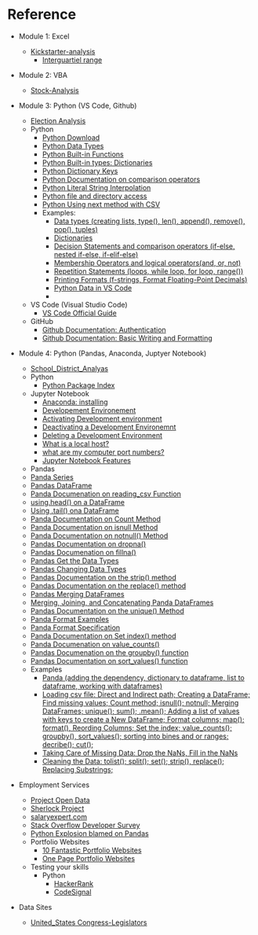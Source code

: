 # Reference

- Module 1:  Excel
  - [Kickstarter-analysis](https://github.com/stephenanayashilliard/Kickstarter-analysis)
    - [Interguartiel range](https://www.thoughtco.com/what-is-the-interquartile-range-rule-3126244)

- Module 2:  VBA
  - [Stock-Analysis](https://github.com/stephenanayashilliard/Stock-Analysis)

- Module 3:  Python (VS Code, Github)
  - [Election Analysis](https://github.com/stephenanayashilliard/Election_Analysis)
  - Python
    - [Python Download](https://www.python.org/downloads/)
    - [Python Data Types](https://docs.python.org/3.6/library/stdtypes.html#numeric-types-int-float-complex)
    - [Python Built-in Functions](https://docs.python.org/3.6/library/functions.html)
    - [Python Built-in types: Dictionaries](https://docs.python.org/3.6/library/stdtypes.html#dictionary-view-objects)
    - [Python Dictionary Keys](https://docs.python.org/3.6/faq/design.html#why-must-dictionary-keys-be-immutable)
    - [Python Documentation on comparison operators](https://docs.python.org/3.6/library/stdtypes.html#comparisonsl)
    - [Python Literal String Interpolation](https://www.python.org/dev/peps/pep-0498/)
    - [Python file and directory access](https://docs.python.org/3.6/library/os.path.html)
    - [Python Using next method with CSV](https://docs.python.org/3.6/library/csv.html#reader-objects)
    - Examples:
      - [Data types (creating lists, type(), len(), append(), remove(), pop(), tuples)](https://github.com/stephenanayashilliard/Reference/blob/main/Three_Python/lists_len_append_remove_pop_tuples.ipynb)
      - [Dictionaries](https://github.com/stephenanayashilliard/Reference/blob/main/Three_Python/Dictionaries.ipynb)
      - [Decision Statements and comparison operators (if-else, nested if-else, if-elif-else)](https://github.com/stephenanayashilliard/Reference/blob/main/Three_Python/Decision%20Statements%20and%20Comparison%20Opperators.ipynb)
      - [Membership Operators and logical operators(and, or, not)](https://github.com/stephenanayashilliard/Reference/blob/main/Three_Python/Membership%20Operators%20and%20Logical%20Operators%20(and%2C%20or%2C%20not).ipynb)
      - [Repetition Statements (loops, while loop, for loop, range())](https://github.com/stephenanayashilliard/Reference/blob/main/Three_Python/Repetition%20Statements%20(loops%2C%20while%20loop%2C%20for%20loop%2C%20range()%2C).ipynb)
      - [Printing Formats (f-strings, Format Floating-Point Decimals)](https://github.com/stephenanayashilliard/Reference/blob/main/Three_Python/Printing%20Formats%20(f-strings%2C%20Format%20Floating-Point%20Decimals).ipynb) 
      - [Python Data in VS Code](https://github.com/stephenanayashilliard/Election_Analysis/blob/master/Pypoll.py)
      - 
  - VS Code (Visual Studio Code)
    - [VS Code Official Guide](https://code.visualstudio.com/docs/introvideos/basics)
  - GitHub
    - [Github Documentation: Authentication](https://docs.github.com/en/github/authenticating-to-github/connecting-to-github-with-ssh)
    - [Github Documentation: Basic Writing and Formatting](https://docs.github.com/en/github/writing-on-github/basic-writing-and-formatting-syntax)

- Module 4: Python (Pandas, Anaconda, Juptyer Notebook)
  - [School_District_Analyas](https://github.com/stephenanayashilliard/School_District_Analysis)
  - Python
    - [Python Package Index](https://pypi.org/)
  - Jupyter Notebook
    - [Anaconda: installing](https://docs.anaconda.com/anaconda/install/)
    - [Developement Environement](https://conda.io/projects/conda/en/latest/user-guide/tasks/manage-environments.html#creating-an-environment-with-commands)
    - [Activating Development environment](https://conda.io/projects/conda/en/latest/user-guide/tasks/manage-environments.html#activating-an-environment)
    - [Deactivating a Development Environemnt](https://conda.io/projects/conda/en/latest/user-guide/tasks/manage-environments.html#deactivating-an-environment)
    - [Deleting a Development Environment](https://conda.io/projects/conda/en/latest/user-guide/tasks/manage-environments.html#removing-an-environment)
    - [What is a local host?](https://whatismyipaddress.com/localhost)
    - [what are my computer port numbers?](https://www.expressvpn.com/what-is-my-ip/port-number)
    - [Jupyter Notebook Features](https://jupyter-notebook.readthedocs.io/en/stable/index.html)
   - Pandas
    - [Panda Series](https://pandas.pydata.org/pandas-docs/stable/reference/api/pandas.Series.sample.html)
    - [Pandas DataFrame](https://pandas.pydata.org/pandas-docs/version/0.23.4/generated/pandas.DataFrame.html)
    - [Panda Documenation on reading_csv Function](https://pandas.pydata.org/pandas-docs/stable/reference/api/pandas.read_csv.html)
    - [using.head() on a DataFrame](https://pandas.pydata.org/pandas-docs/stable/reference/api/pandas.DataFrame.head.html)
    - [Using .tail() ona DataFrame](https://pandas.pydata.org/pandas-docs/stable/reference/api/pandas.DataFrame.tail.html)
    - [Panda Documentation on Count Method](https://pandas.pydata.org/pandas-docs/stable/reference/api/pandas.DataFrame.count.html)
    - [Panda Documentation on isnull Method](https://pandas.pydata.org/pandas-docs/stable/reference/api/pandas.DataFrame.isnull.html)
    - [Panda Documentation on notnull() Method](https://pandas.pydata.org/pandas-docs/stable/reference/api/pandas.notnull.html)
    - [Pandas Documentation on dropna()](https://pandas.pydata.org/pandas-docs/stable/reference/api/pandas.DataFrame.dropna.html)
    - [Pandas Documenation on fillna()](https://pandas.pydata.org/pandas-docs/stable/reference/api/pandas.DataFrame.fillna.html)
    - [Pandas Get the Data Types](https://pandas.pydata.org/pandas-docs/stable/reference/api/pandas.DataFrame.dtypes.html)
    - [Pandas Changing Data Types](https://pandas.pydata.org/pandas-docs/stable/reference/api/pandas.DataFrame.astype.html)
    - [Pandas Documentation on the strip() method](https://docs.python.org/3/library/stdtypes.html#string-methods)
    - [Pandas Documentation on the replace() method](https://docs.python.org/3/library/stdtypes.html#string-methods)
    - [Pandas Merging DataFrames](https://pandas.pydata.org/pandas-docs/stable/reference/api/pandas.DataFrame.merge.html)
    - [Merging, Joining, and Concatenating Panda DataFrames](https://pandas.pydata.org/pandas-docs/stable/user_guide/merging.html)
    - [Pandas Documentation on the unique() Method](https://pandas.pydata.org/pandas-docs/stable/reference/api/pandas.Series.unique.html)
    - [Panda Format Examples](https://docs.python.org/3.4/library/string.html#format-examples)
    - [Panda Format Specification](https://docs.python.org/3.4/library/string.html#format-specification-mini-language)
    - [Panda Documentation on Set index() method](https://pandas.pydata.org/pandas-docs/stable/reference/api/pandas.DataFrame.set_index.html)
    - [Panda Documenation on value_counts()](https://pandas.pydata.org/pandas-docs/stable/reference/api/pandas.Series.value_counts.html)
    - [Pandas Documenation on the groupby() function](https://pandas.pydata.org/pandas-docs/stable/reference/api/pandas.DataFrame.groupby.html)
    - [Pandas Documentation on sort_values() function](https://pandas.pydata.org/pandas-docs/stable/reference/api/pandas.DataFrame.sort_values.html)
    - Examples
      - [Panda (adding the dependency, dictionary to dataframe, list to dataframe, working with dataframes)](https://github.com/stephenanayashilliard/Reference/blob/main/Four_Python_Pandas_Jupyter/Panda%20Practice(adding%20Dependency%2C%20dictionary%20to%20DataFrame%2C%20list%20to%20DataFrame%2C%20working%20with%20DataFrames).ipynb)
      - [Loading csv file: Direct and Indirect path; Creating a DataFrame; Find missing values; Count method; isnull(); notnull; Merging DataFrames; unique(); sum(); .mean(); Adding a list of values with keys to create a New DataFrame; Format columns; map(); format(), Reording Columns; Set the index; value_counts(); groupby(), sort_values(); sorting into bines and or ranges; decribe(); cut();](http://localhost:8889/notebooks/Desktop/Class%20Projects/School_District_Analysis/PyCitySchools.ipynb)
      - [Taking Care of Missing Data: Drop the NaNs, Fill in the NaNs](http://localhost:8889/notebooks/Desktop/Class%20Projects/School_District_Analysis/cleaning_data.ipynb)
      - [Cleaning the Data: tolist(); split(); set(); strip(), replace(); Replacing Substrings;  ](http://localhost:8889/notebooks/Desktop/Class%20Projects/School_District_Analysis/cleaning_student_names.ipynb)
  
- Employment Services
  - [Project Open Data](https://github.com/project-open-data/)
  - [Sherlock Project](https://github.com/sherlock-project/sherlock)
  - [salaryexpert.com](https://www.salaryexpert.com/)
  - [Stack Overflow Developer Survey](https://insights.stackoverflow.com/survey/2019)
  - [Python Explosion blamed on Pandas](https://www.theregister.com/2017/09/14/python_explosion_blamed_on_pandas/)
  - Portfolio Websites
    - [10 Fantastic Portfolio Websites](https://bestfolios.medium.com/10-fantastic-portfolio-websites-from-silicon-valley-design-leads-2d84b384dba6)
    - [One Page Portfolio Websites](https://bestfolios.medium.com/10-fantastic-portfolio-websites-from-silicon-valley-design-leads-2d84b384dba6)
  - Testing your skills
    - Python
      - [HackerRank](https://www.hackerrank.com/)
      - [CodeSignal](https://codesignal.com/)

- Data Sites
  - [United_States Congress-Legislators](https://github.com/unitedstates/congress-legislators)
